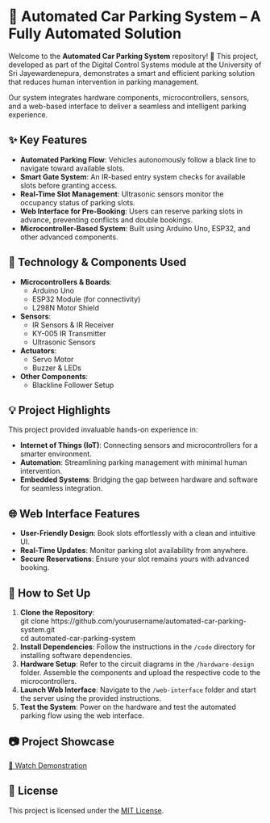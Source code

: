  <h1>🚗 Automated Car Parking System – A Fully Automated Solution</h1>
  <p>
    Welcome to the <strong>Automated Car Parking System</strong> repository! 🎉 This project, developed as part of the Digital Control Systems module at the University of Sri Jayewardenepura, demonstrates a smart and efficient parking solution that reduces human intervention in parking management.
  </p>
  <p>
    Our system integrates hardware components, microcontrollers, sensors, and a web-based interface to deliver a seamless and intelligent parking experience.
  </p>

  <h2>✨ Key Features</h2>
  <ul>
    <li><strong>Automated Parking Flow</strong>: Vehicles autonomously follow a black line to navigate toward available slots.</li>
    <li><strong>Smart Gate System</strong>: An IR-based entry system checks for available slots before granting access.</li>
    <li><strong>Real-Time Slot Management</strong>: Ultrasonic sensors monitor the occupancy status of parking slots.</li>
    <li><strong>Web Interface for Pre-Booking</strong>: Users can reserve parking slots in advance, preventing conflicts and double bookings.</li>
    <li><strong>Microcontroller-Based System</strong>: Built using Arduino Uno, ESP32, and other advanced components.</li>
  </ul>

  <h2>🚀 Technology & Components Used</h2>
  <ul>
    <li><strong>Microcontrollers & Boards</strong>:
      <ul>
        <li>Arduino Uno</li>
        <li>ESP32 Module (for connectivity)</li>
        <li>L298N Motor Shield</li>
      </ul>
    </li>
    <li><strong>Sensors</strong>:
      <ul>
        <li>IR Sensors & IR Receiver</li>
        <li>KY-005 IR Transmitter</li>
        <li>Ultrasonic Sensors</li>
      </ul>
    </li>
    <li><strong>Actuators</strong>:
      <ul>
        <li>Servo Motor</li>
        <li>Buzzer & LEDs</li>
      </ul>
    </li>
    <li><strong>Other Components</strong>:
      <ul>
        <li>Blackline Follower Setup</li>
      </ul>
    </li>
  </ul>

  <h2>💡 Project Highlights</h2>
  <p>
    This project provided invaluable hands-on experience in:
  </p>
  <ul>
    <li><strong>Internet of Things (IoT)</strong>: Connecting sensors and microcontrollers for a smarter environment.</li>
    <li><strong>Automation</strong>: Streamlining parking management with minimal human intervention.</li>
    <li><strong>Embedded Systems</strong>: Bridging the gap between hardware and software for seamless integration.</li>
  </ul>


  <h2>🌐 Web Interface Features</h2>
  <ul>
    <li><strong>User-Friendly Design</strong>: Book slots effortlessly with a clean and intuitive UI.</li>
    <li><strong>Real-Time Updates</strong>: Monitor parking slot availability from anywhere.</li>
    <li><strong>Secure Reservations</strong>: Ensure your slot remains yours with advanced booking.</li>
  </ul>

  <h2>🔧 How to Set Up</h2>
  <ol>
    <li><strong>Clone the Repository</strong>:
      <div class="code-block">
        git clone https://github.com/yourusername/automated-car-parking-system.git<br>
        cd automated-car-parking-system
      </div>
    </li>
    <li><strong>Install Dependencies</strong>: Follow the instructions in the <code>/code</code> directory for installing software dependencies.</li>
    <li><strong>Hardware Setup</strong>: Refer to the circuit diagrams in the <code>/hardware-design</code> folder. Assemble the components and upload the respective code to the microcontrollers.</li>
    <li><strong>Launch Web Interface</strong>: Navigate to the <code>/web-interface</code> folder and start the server using the provided instructions.</li>
    <li><strong>Test the System</strong>: Power on the hardware and test the automated parking flow using the web interface.</li>
  </ol>

  <h2>📷 Project Showcase</h2>
  <p>
    <a href="https://youtu.be/yourvideolink" target="_blank" class="button">🎥 Watch Demonstration</a>
  </p>



  <h2>📝 License</h2>
  <p>
    This project is licensed under the <a href="LICENSE">MIT License</a>.
  </p>
